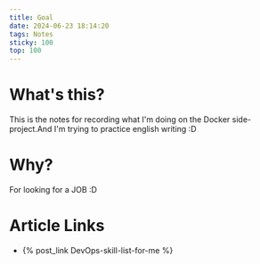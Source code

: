 ```yaml
---
title: Goal
date: 2024-06-23 18:14:20
tags: Notes
sticky: 100
top: 100
---
```

What's this?
===
This is the notes for recording what I'm doing on the Docker side-project.And I'm trying to practice english writing :D

Why?
===
For looking for a JOB :D

Article Links
===
- {% post_link DevOps-skill-list-for-me %}

